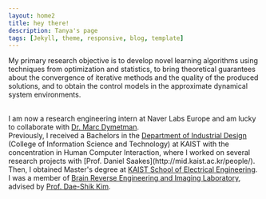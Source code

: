 ```yaml
---
layout: home2
title: hey there!
description: Tanya's page
tags: [Jekyll, theme, responsive, blog, template]
---
```


My primary research objective is to develop novel learning algorithms using techniques from optimization and statistics, to bring theoretical guarantees about the convergence of iterative methods and the quality of the produced solutions, and to obtain the control models in the approximate dynamical system environments.  

<br />
I am now a research engineering intern at Naver Labs Europe and am lucky to collaborate with
<a href="https://scholar.google.fr/citations?user=bTXN9_0AAAAJ&hl=en&oi=ao" target="_blank">Dr. Marc Dymetman</a>.

<br />
Previously, I received a Bachelors in the <a href="http://id.kaist.ac.kr/index.php?document_srl=21142&mid=rnews" target="_blank">Department of Industrial Design</a> (College of Information Science and Technology) at KAIST with the concentration in Human Computer Interaction, where I worked on several research projects with [Prof. Daniel Saakes](http://mid.kaist.ac.kr/people/). Then, I obtained Master's degree at  <a href="https://ee.kaist.ac.kr/?language=en" target="_blank">KAIST School of Electrical Engineering</a>. I was a member of <a href="http://brain.kaist.ac.kr/about_us.html" target="_blank">Brain Reverse Engineering and Imaging Laboratory</a>, advised by <a href="https://scholar.google.com/citations?user=nd-UgBYAAAAJ&hl=en&oi=ao" target="_blank">Prof. Dae-Shik Kim</a>.
